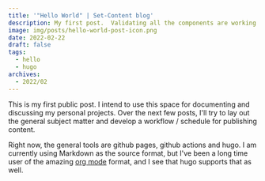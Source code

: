 ```yaml
---
title: '"Hello World" | Set-Content blog'
description: My first post.  Validating all the components are working.
image: img/posts/hello-world-post-icon.png
date: 2022-02-22
draft: false
tags:
  - hello
  - hugo
archives:
  - 2022/02
---
```


This is my first public post.  I intend to use this space for documenting
and discussing my personal projects.  Over the next few posts, I'll try to lay out
the general subject matter and develop a workflow / schedule for publishing content.

Right now, the general tools are github pages, github actions and hugo.  I am currently using Markdown
as the source format, but I've been a long time user of the amazing
[org mode](https://orgmode.org) format, and I see that hugo supports that as well.
